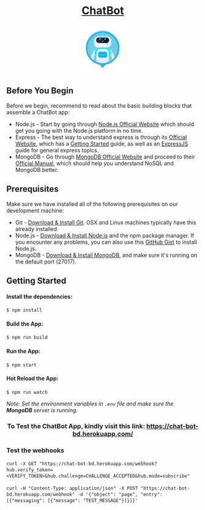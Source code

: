 <h1 align="center">
    <a href="https://chat-bot-bd.herokuapp.com/" target="_blank">
        ChatBot
    </a>
</h1>

<p align="center">
  <a href="https://chat-bot-bd.herokuapp.com/" target="_blank">
    <img src="https://raw.githubusercontent.com/IamMohaiminul/Respond.io/master/Task1/src/public/images/logo.png" width="128" alt="ChatBot Logo" />
  </a>
</p>

## Before You Begin

Before we begin, recommend to read about the basic building blocks that assemble a ChatBot app:

- Node.js - Start by going through [Node.js Official Website](http://nodejs.org/) which should get you going with the Node.js platform in no time.
- Express - The best way to understand express is through its [Official Website](http://expressjs.com/), which has a [Getting Started](http://expressjs.com/starter/installing.html) guide, as well as an [ExpressJS](http://expressjs.com/en/guide/routing.html) guide for general express topics.
- MongoDB - Go through [MongoDB Official Website](http://mongodb.org/) and proceed to their [Official Manual](http://docs.mongodb.org/manual/), which should help you understand NoSQL and MongoDB better.

## Prerequisites

Make sure we have installed all of the following prerequisites on our development machine:

- Git - [Download & Install Git](https://git-scm.com/downloads). OSX and Linux machines typically have this already installed.
- Node.js - [Download & Install Node.js](https://nodejs.org/en/download/) and the npm package manager. If you encounter any problems, you can also use this [GitHub Gist](https://gist.github.com/isaacs/579814) to install Node.js.
- MongoDB - [Download & Install MongoDB](http://www.mongodb.org/downloads), and make sure it's running on the default port (27017).

## Getting Started

#### Install the dependencies:

```
$ npm install
```

#### Build the App:

```
$ npm run build
```

#### Run the App:

```
$ npm start
```

#### Hot Reload the App:

```
$ npm run watch
```

_Note: Set the environment variables in `.env` file and make sure the **MongoDB** server is running._

<h3 align="center">
  To Test the ChatBot App, kindly visit this link:
  <a href="https://chat-bot-bd.herokuapp.com/" target="_blank">https://chat-bot-bd.herokuapp.com/</a>
</h3>

### Test the webhooks

```
curl -X GET "https://chat-bot-bd.herokuapp.com/webhook?hub.verify_token=<VERIFY_TOKEN>&hub.challenge=CHALLENGE_ACCEPTED&hub.mode=subscribe"

curl -H "Content-Type: application/json" -X POST "https://chat-bot-bd.herokuapp.com/webhook" -d '{"object": "page", "entry": [{"messaging": [{"message": "TEST_MESSAGE"}]}]}'
```
